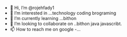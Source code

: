 - 👋 Hi, I’m @rojehfady1
- 👀 I’m interested in ...technology coding brograming
- 🌱 I’m currently learning ...bithon
- 💞️ I’m looking to collaborate on ..bithon java javascribt.
- 📫 How to reach me  on google
-...

<!---
rojehfady1/rojehfady1 is a ✨ special ✨ repository because its `README.md` (this file) appears on your GitHub profile.
You can click the Preview link to take a look at your changes.
--->
